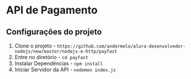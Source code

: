 # API de Pagamento

## Configurações do projeto

1. Clone o projeto - `https://github.com/andermelo/alura-desenvolvedor-nodejs/new/master/nodejs-e-http/payfast`
2. Entre no diretório - `cd payfast`
3. Instalar Dependências - `npm install`
4. Iniciar Servidor da API - `nodemon index.js`
